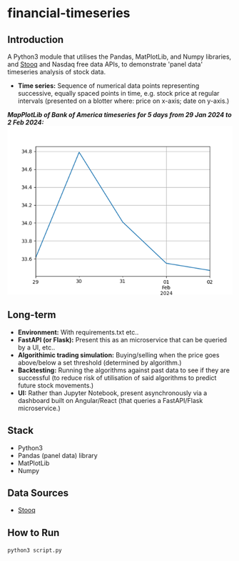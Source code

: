 # financial-timeseries

## Introduction

A Python3 module that utilises the Pandas, MatPlotLib, and Numpy libraries, and [Stooq](https://stooq.com/db/) and Nasdaq free data APIs, to demonstrate 'panel data' timeseries analysis of stock data.

- **Time series:** Sequence of numerical data points representing successive, equally spaced points in time, e.g. stock price at regular intervals (presented on a blotter where: price on x-axis; date on y-axis.)

***MapPlotLib of Bank of America timeseries for 5 days from 29 Jan 2024 to 2 Feb 2024:***
![BAC timeseries](./assets/imgs/timeseries_bac.png)

## Long-term

- **Environment:** With requirements.txt etc..
- **FastAPI (or Flask):** Present this as an microservice that can be queried by a UI, etc..
- **Algorithimic trading simulation:** Buying/selling when the price goes above/below a set threshold (determined by algorithm.)
- **Backtesting:** Running the algorithms against past data to see if they are successful (to reduce risk of utilisation of said algorithms to predict future stock movements.)
- **UI:** Rather than Jupyter Notebook, present asynchronously via a dashboard built on Angular/React (that queries a FastAPI/Flask microservice.)

## Stack

- Python3
- Pandas (panel data) library
- MatPlotLib
- Numpy

## Data Sources

- [Stooq](https://stooq.com/db/)

## How to Run

`` python3 script.py ``